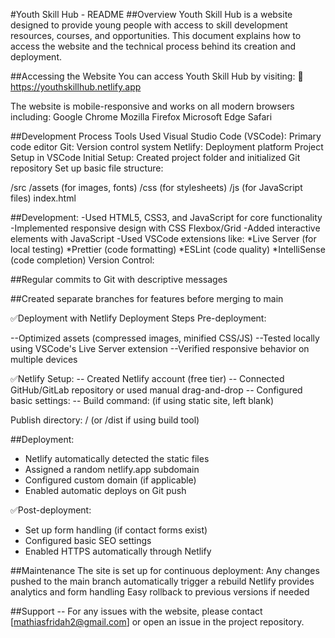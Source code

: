 #Youth Skill Hub - README
##Overview
Youth Skill Hub is a website designed to provide young people with access to skill development resources, courses, and opportunities. This document explains how to access the website and the technical process behind its creation and deployment.

##Accessing the Website
You can access Youth Skill Hub by visiting:
🔗 https://youthskillhub.netlify.app

The website is mobile-responsive and works on all modern browsers including:
Google Chrome
Mozilla Firefox
Microsoft Edge
Safari

##Development Process
Tools Used
Visual Studio Code (VSCode): Primary code editor
Git: Version control system
Netlify: Deployment platform
Project Setup in VSCode
Initial Setup:
Created project folder and initialized Git repository
Set up basic file structure:

/src
  /assets (for images, fonts)
  /css (for stylesheets)
  /js (for JavaScript files)
index.html

##Development:
-Used HTML5, CSS3, and JavaScript for core functionality
-Implemented responsive design with CSS Flexbox/Grid
-Added interactive elements with JavaScript
-Used VSCode extensions like:
*Live Server (for local testing)
*Prettier (code formatting)
*ESLint (code quality)
*IntelliSense (code completion)
Version Control:

##Regular commits to Git with descriptive messages

##Created separate branches for features before merging to main

✅Deployment with Netlify
Deployment Steps
Pre-deployment:

--Optimized assets (compressed images, minified CSS/JS)
--Tested locally using VSCode's Live Server extension
--Verified responsive behavior on multiple devices

✅Netlify Setup:
-- Created Netlify account (free tier)
-- Connected GitHub/GitLab repository or used manual drag-and-drop
-- Configured basic settings:
-- Build command: (if using static site, left blank)

Publish directory: / (or /dist if using build tool)

##Deployment:

- Netlify automatically detected the static files
- Assigned a random netlify.app subdomain
- Configured custom domain (if applicable)
- Enabled automatic deploys on Git push

✅Post-deployment:
- Set up form handling (if contact forms exist)
- Configured basic SEO settings
- Enabled HTTPS automatically through Netlify

##Maintenance
The site is set up for continuous deployment:
Any changes pushed to the main branch automatically trigger a rebuild
Netlify provides analytics and form handling
Easy rollback to previous versions if needed

##Support
-- For any issues with the website, please contact [mathiasfridah2@gmail.com] or open an issue in the project repository.
